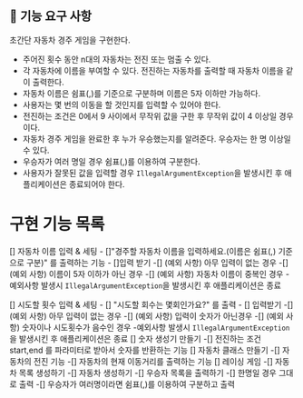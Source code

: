 ## 🚀 기능 요구 사항

초간단 자동차 경주 게임을 구현한다.

- 주어진 횟수 동안 n대의 자동차는 전진 또는 멈출 수 있다.
- 각 자동차에 이름을 부여할 수 있다. 전진하는 자동차를 출력할 때 자동차 이름을 같이 출력한다.
- 자동차 이름은 쉼표(,)를 기준으로 구분하며 이름은 5자 이하만 가능하다.
- 사용자는 몇 번의 이동을 할 것인지를 입력할 수 있어야 한다.
- 전진하는 조건은 0에서 9 사이에서 무작위 값을 구한 후 무작위 값이 4 이상일 경우이다.
- 자동차 경주 게임을 완료한 후 누가 우승했는지를 알려준다. 우승자는 한 명 이상일 수 있다.
- 우승자가 여러 명일 경우 쉼표(,)를 이용하여 구분한다.
- 사용자가 잘못된 값을 입력할 경우 `IllegalArgumentException`을 발생시킨 후 애플리케이션은 종료되어야 한다.

# 구현 기능 목록
[] 자동차 이름 입력 & 세팅
    - []"경주할 자동차 이름을 입력하세요.(이름은 쉼표(,) 기준으로 구분)" 를 출력하는 기능
    - []입력 받기
        -[] (예외 사항) 아무 입력이 없는 경우
        -[] (예외 사항) 이름이 5자 이하가 아닌 경우
        -[] (예외 사항) 자동차 이름이 중복인 경우
        -예외사항 발생시 `IllegalArgumentException`을 발생시킨 후 애플리케이션은 종료

[] 시도할 횟수 입력 & 세팅
    - [] "시도할 회수는 몇회인가요?" 를 출력
    - [] 입력받기
        -[] (예외 사항) 아무 입력이 없는 경우
        -[] (예외 사항) 입력이 숫자가 아닌경우
        -[] (예외 사항) 숫자이나 시도횟수가 음수인 경우
        -예외사항 발생시 `IllegalArgumentException`을 발생시킨 후 애플리케이션은 종료
[] 숫자 생성기 만들기
    -[] 전진하는 조건 start,end 를 파라미터로 받아서 숫자를 반환하는 기능
[] 자동차 클래스 만들기 
    -[] 자동차의 전진 기능
    -[] 자동차의 현재 이동거리를 출력하는 기능
[] 레이싱 게임
    -[] 자동차 목록 생성하기
        -[] 자동차 생성하기
    -[] 우승자 목록을 출력하기
        -[] 한명일 경우 그대로 출력
        -[] 우승자가 여러명이라면 쉼표(,)를 이용하여 구분하고 출력
